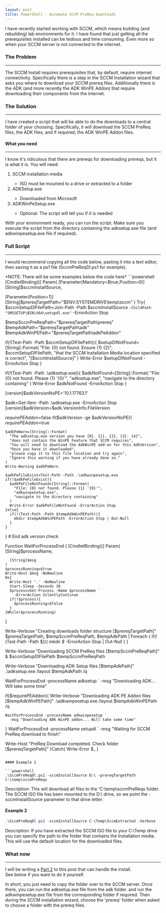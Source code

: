 ```yaml
---
layout: post
title: PowerShell - Automate SCCM PreReq Downloads
---
```


<p>
  I have recently started working with SCCM, 
  which means building (and rebuilding) lab environments for it. 
  I have found that just getting all the prerequisites installed can be 
  tedious and time consuming. 
  Even more so when your SCCM server is not connected to the internet.
</p>

### The Problem
----

<p>
  The SCCM Install requires prerequisites that, by default, 
  require internet connectivity.  
  Specifically there is a step in the SCCM Installation wizard that 
  asks you where to download your SCCM prereq files.  
  Additionally there is the ADK (and more recently the ADK WinPE Addon) 
  that require downloading their components from the internet.
</p>

### The Solution
----

<p>
  I have created a script that will be able to do the downloads 
  to a central folder of your choosing.
  Specifically, it will download the SCCM PreReq files, 
  the ADK files, and if required, the ADK WinPE Addon files.
</p>

#### What you need
----

<p>
  I know it's ridiculous that there are prereqs for downloading prereqs, 
  but it is what it is.
  You will need:
  <ol type="1">
    <li>SCCM installation media</li>
    <ul>
      <li>ISO must be mounted to a drive or extracted to a folder</li>
    </ul>
    <li>ADKSetup.exe</li>
    <ul>
      <li>Downloaded from Microsoft</li>
    </ul>
      <li>ADKWinPeSetup.exe</li>
    <ul>
      <li>Optional: The script will tell you if it is needed</li>
    </ul>
  </ol>
</p>
<p>
  With your environment ready, you can run the script. 
  Make sure you execute the script from the directory containing the 
  adksetup.exe file (and adkwinpesetup.exe file if required).
</p>

### Full Script
----

<p>
  I would recommend copying all the code below, 
  pasting it into a text editor, 
  then saving it as a ps1 file (SccmPreReqDl.ps1 for example).
</p>
*NOTE: There will be some examples below the code here*
```powershell
[CmdletBinding()]
Param(
  [Parameter(Mandatory=$true,Position=0)]
  [String]$sccmInstallSource,

  [Parameter(Position=1)]
  [String]$prereqTargetPath="$ENV:SYSTEMDRIVE\temp\sccm"
)
Try{
  $sccmSetupDlFilePath=Join-Path -Path $sccmInstallSource `
    -ChildPath "SMSSETUP\BIN\X64\setupdl.exe" `
    -ErrorAction Stop
  
  $tempSccmPreReqPath="$prereqTargetPath\prereq"
  $tempAdkPath="$prereqTargetPath\adk"
  $tempAdkWinPEPath="$prereqTargetPath\adkPeAddon"

  if(!(Test-Path -Path $sccmSetupDlFilePath)){
    $setupDlNotFound=[String]::Format(
      "File: {0} not found. Ensure {1} {2}",
      $sccmSetupDlFilePath,
      "that the SCCM Installation Media location specified is correct",
      "[$sccmInstallSource]"
    )
    Write-Error $setupDlNotFound -ErrorAction Stop
  }

  if(!(Test-Path -Path .\adksetup.exe)){
    $adkNotFound=[String]::Format(
      "File: {0} not found. Please {1} '{0}'",
      "adksetup.exe",
      "navigate to the directory containing"
    )
    Write-Error $adkNotFound -ErrorAction Stop
  }

  [version]$adkVersionNoPE='10.1.17763.1'

  $adk=Get-Item -Path .\adksetup.exe -ErrorAction Stop
  [version]$adkVersion=$adk.VersionInfo.FileVersion

  $requirePEAddon=$false
  if($adkVersion -ge $adkVersionNoPE){
    $requirePEAddon=$true

    $adkPeWarn=[String]::Format(
      "The adksetup.exe version you have {0}. {1}. {2}, {3}. {4}",
      "does not contain the WinPE Feature that SCCM requires",
      "You will need to download the AdkWinPE add-on for this AdkVersion",
      "Once you have it downloaded",
      "please copy it to this file location and try again",
      "Ignore this warning if you have already done so."
    )
    Write-Warning $adkPeWarn

    $adkPeFileExist=Test-Path -Path .\adkwinpesetup.exe
    if(!$adkPeFileExist){
      $adkPeFileNotFound=[String]::Format(
        "File: {0} not found. Please {1} '{0}'",
        "adkwinpesetup.exe",
        "navigate to the directory containing"
      )
      Write-Error $adkPeFileNotFound -ErrorAction Stop
    }else{
      if(!(Test-Path -Path $tempAdkWinPEPath)){
        mkdir $tempAdkWinPEPath -ErrorAction Stop | Out-Null
      }
    }
  } # End adk version check


  Function WaitForProcessEnd {
    [CmdletBinding()]
    Param(
      [String]$processName,

      [String]$msg
    )
    $processRunning=$true
    Write-Host $msg -NoNewline
    Do{
      Write-Host '.' -NoNewline
      Start-Sleep -Seconds 30
      $process=Get-Process -Name $processName `
        -ErrorAction SilentlyContinue
      if(!$process){
        $processRunning=$false
      }
    }While($processRunning)
  }

  Write-Verbose "Creating downloads folder structure [$prereqTargetPath]"
  $prereqTargetPath, $tempSccmPreReqPath, $tempAdkPath | Foreach { 
    if(!(Test-Path -Path $_)){
      mkdir $_ -ErrorAction Stop | Out-Null
    }
  }

  Write-Verbose "Downloading SCCM PreReq files [$tempSccmPreReqPath]"
  & $sccmSetupDlFilePath $tempSccmPreReqPath

  Write-Verbose "Downloading ADK Setup files [$tempAdkPath]"
  .\adksetup.exe /layout $tempAdkPath /q

  WaitForProcessEnd -processName adksetup `
    -msg "Downloading ADK... Will take some time"

  if($requirePEAddon){
    Write-Verbose "Downloading ADK PE Addon files [$tempAdkWinPEPath]"
    .\adkwinpesetup.exe /layout $tempAdkWinPEPath /q

    WaitForProcessEnd -processName adkwinpesetup `
      -msg "Downloading ADK WinPE addon... Will take some time"
  }
  WaitForProcessEnd -processName setupdl `
    -msg "Waiting for SCCM PreReq download to finish"

  Write-Host "PreReq Download completed. Check folder [$prereqTargetPath]"
}Catch{
  Write-Error $_
}
```

#### Example 1

```powershell
.\SccmPreReqDl.ps1 -sccmInstallSource D:\ -prereqTargetPath C:\temp\sccmPreReqs
```
<p>
  Description: This will download all files to the 'C:\temp\sccmPreReqs 
  folder.  The SCCM ISO file has been mounted to the D:\ drive, 
  so we point the -sccmInstallSource parameter to that drive letter.
</p>

#### Example 2

```powershell
.\SccmPreReqDl.ps1 -sccmInstallSource C:\Temp\SccmExtracted -Verbose
```
<p>
  Description: If you have extracted the SCCM ISO file to your C:\Temp drive 
  you can specify the path to the folder that contains the Installation media. 
  This will use the default location for the downloaded files.
</p>


### What now
----

I will be writing a 
[Part 2](http://codeandkeep.com/PowerShell-SCCM-Offline-PreRequisites-Install/)
to this post that can handle the install.  
See below if you want to do it yourself.
<p>
  In short; you just need to copy the folder over to the SCCM server. 
  Once there, you can run the adksetup.exe file from the adk folder. 
  and run the adkwinpesetup.exe file from the corresponding folder if required.
  Then during the SCCM installation wizard, 
  choose the 'prereq' folder when asked to choose a folder with the prereq files.
</p>
